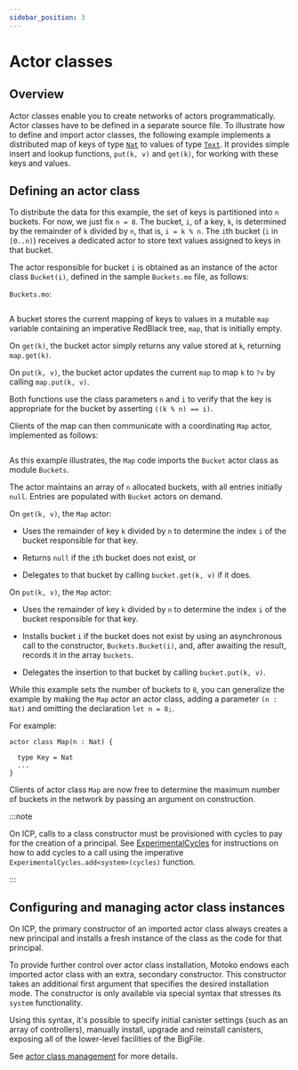 ```yaml
---
sidebar_position: 3
---
```



# Actor classes

## Overview

Actor classes enable you to create networks of actors programmatically. Actor classes have to be defined in a separate source file. To illustrate how to define and import actor classes, the following example implements a distributed map of keys of type [`Nat`](../base/Nat.md) to values of type [`Text`](../base/Text.md). It provides simple insert and lookup functions, `put(k, v)` and `get(k)`, for working with these keys and values.

## Defining an actor class

To distribute the data for this example, the set of keys is partitioned into `n` buckets. For now, we just fix `n = 8`. The bucket, `i`, of a key, `k`, is determined by the remainder of `k` divided by `n`, that is, `i = k % n`. The `i`th bucket (`i` in `[0..n)`) receives a dedicated actor to store text values assigned to keys in that bucket.

The actor responsible for bucket `i` is obtained as an instance of the actor class `Bucket(i)`, defined in the sample `Buckets.mo` file, as follows:

`Buckets.mo`:

``` motoko name=Buckets file=../examples/Buckets.mo
```

A bucket stores the current mapping of keys to values in a mutable `map` variable containing an imperative RedBlack tree, `map`, that is initially empty.

On `get(k)`, the bucket actor simply returns any value stored at `k`, returning `map.get(k)`.

On `put(k, v)`, the bucket actor updates the current `map` to map `k` to `?v` by calling `map.put(k, v)`.

Both functions use the class parameters `n` and `i` to verify that the key is appropriate for the bucket by asserting `((k % n) == i)`.

Clients of the map can then communicate with a coordinating `Map` actor, implemented as follows:

``` motoko include=Buckets file=../examples/Map.mo
```

As this example illustrates, the `Map` code imports the `Bucket` actor class as module `Buckets`.

The actor maintains an array of `n` allocated buckets, with all entries initially `null`. Entries are populated with `Bucket` actors on demand.

On `get(k, v)`, the `Map` actor:

-   Uses the remainder of key `k` divided by `n` to determine the index `i` of the bucket responsible for that key.

-   Returns `null` if the `i`th bucket does not exist, or

-   Delegates to that bucket by calling `bucket.get(k, v)` if it does.

On `put(k, v)`, the `Map` actor:

-   Uses the remainder of key `k` divided by `n` to determine the index `i` of the bucket responsible for that key.

-   Installs bucket `i` if the bucket does not exist by using an asynchronous call to the constructor, `Buckets.Bucket(i)`, and, after awaiting the result, records it in the array `buckets`.

-   Delegates the insertion to that bucket by calling `bucket.put(k, v)`.

While this example sets the number of buckets to `8`, you can generalize the example by making the `Map` actor an actor class, adding a parameter `(n : Nat)` and omitting the declaration `let n = 8;`.

For example:

``` motoko no-repl
actor class Map(n : Nat) {

  type Key = Nat
  ...
}
```

Clients of actor class `Map` are now free to determine the maximum number of buckets in the network by passing an argument on construction.

:::note

On ICP, calls to a class constructor must be provisioned with cycles to pay for the creation of a principal. See [ExperimentalCycles](../base/ExperimentalCycles.md) for instructions on how to add cycles to a call using the imperative `ExperimentalCycles.add<system>(cycles)` function.

:::

## Configuring and managing actor class instances

On ICP, the primary constructor of an imported actor class always creates a new principal and installs a fresh instance of the class as the code for that principal.

To provide further control over actor class installation, Motoko endows each imported actor class with an extra, secondary constructor. This constructor takes an additional first argument that specifies the desired installation mode. The constructor is only available via special syntax that stresses its `system` functionality.

Using this syntax, it's possible to specify initial canister settings (such as an array of controllers), manually install, upgrade and reinstall canisters, exposing all of the
lower-level facilities of the BigFile.

See [actor class management](../reference/language-manual#actor-class-management) for more details.

